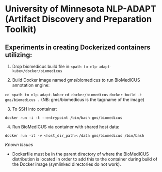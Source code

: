 # University of Minnesota NLP-ADAPT (Artifact Discovery and Preparation Toolkit)

## Experiments in creating Dockerized containers utilizing:

1. Drop biomedicus build file in `<path to nlp-adapt-kube>/docker/biomedicus`

2. Build Docker image named gms/biomedicus to run BioMedICUS annotation engine:

`cd <path to nlp-adapt-kube>`
`cd docker/biomedicus`
`docker build -t gms/biomedicus .` (NB: gms/biomedicus is the tag/name of the image)

3. To SSH into container:

`docker run -i -t --entrypoint /bin/bash gms/biomedicus`

4. Run BioMedICUS via container with shared host data:

`docker run -it -v <host_dir_path>:/data gms/biomedicus /bin/bash`


_Known Issues_

* Dockerfile must be in the parent directory of where the BioMedICUS distribution is located in order to add this to the container during build of the Docker image (symlinked directories do not work).



